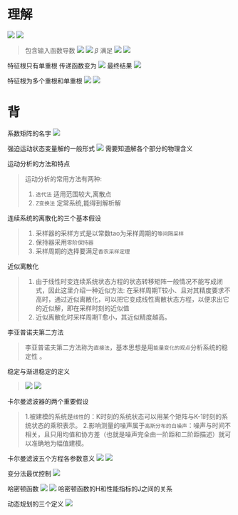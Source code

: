 # 理解
![](assets/2022-11-07-09-24-20.png)
![](assets/2022-11-07-09-24-49.png)

> 包含输入函数导数
![](assets/2022-11-07-09-37-58.png)
![](assets/2022-11-07-09-34-37.png)
$\beta$ 满足
![](assets/2022-11-07-09-35-17.png)
![](assets/2022-11-07-09-38-21.png)

特征根只有单重根
传递函数变为
![](assets/2022-11-07-09-42-52.png)
最终结果
![](assets/2022-11-07-09-46-04.png)

特征根为多个重根和单重根
![](assets/2022-11-07-10-26-37.png)
![](assets/2022-11-07-10-26-52.png)

# 背

系数矩阵的名字
![](assets/2022-11-07-09-12-56.png)

强迫运动状态变量解的一般形式
![](assets/2022-11-07-20-06-36.png)
需要知道解各个部分的物理含义

运动分析的方法和特点
> 运动分析的常用方法有两种: 
>1. `迭代法` 适用范围较大,离散点
>2. `Z变换法` 定常系统,能得到解析解

连续系统的离散化的三个基本假设
> 1. 采样器的采样方式是以常数tao为采样周期的`等间隔采样`
> 2. 保持器采用`零阶保持器`
> 3. 采样周期的选择要满足`香农采样定理`

近似离散化
> 1. 由于线性时变连续系统状态方程的状态转移矩阵一般情况不能写成闭式，因此这里介绍一种近似方法: 在采样周期T较小、且对其精度要求不高时，通过近似离散化，可以把它变成线性离散状态方程，以便求出它的近似解，即在采样时刻的近似值
> 2. 近似离散化时采样周期T愈小，其近似精度越高。

李亚普诺夫第二方法
> 李亚普诺夫第二方法称为`直接法`，基本思想是用`能量变化的观点`分析系统的稳定性 。

稳定与渐进稳定的定义
> ![](assets/2022-11-07-21-24-59.png)
> ![](assets/2022-11-07-21-25-15.png)


卡尔曼滤波器的两个重要假设
>1.被建模的系统是`线性`的：K时刻的系统状态可以用某个矩阵与K-1时刻的系统状态的乘积表示。
> 2.影响测量的噪声属于`高斯分布的白噪声`：噪声与时间不相关，且只用均值和协方差（也就是噪声完全由一阶距和二阶距描述）就可以准确地为幅值建模。

卡尔曼滤波五个方程各参数意义
![](assets/2022-11-08-02-14-52.png)
![](assets/2022-11-08-06-07-05.png)

变分法最优控制
![](assets/2022-11-08-06-38-36.png)

哈密顿函数
![](assets/2022-11-08-06-43-36.png)
![](assets/2022-11-08-06-44-31.png)
哈密顿函数的H和性能指标的J之间的关系

动态规划的三个定义
![](assets/2022-11-08-06-41-16.png)


